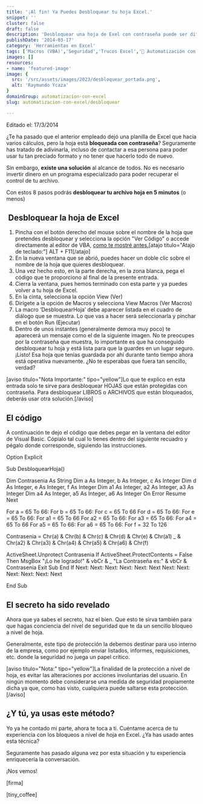 ```yaml
---
title: '¡Al fin! Ya Puedes Desbloquear tu hoja Excel.'
snippet: ''
cluster: false
draft: false 
description: 'Desbloquear una hoja de Exel con contraseña puede ser difícil.. ¡Si no sabes la contraseña! ¿Solución? Entérate aquí.'
publishDate: '2014-03-17'
category: 'Herramientas en Excel'
tags: ['Macros (VBA)','Seguridad','Trucos Excel','🤖 Automatización con Excel']
images: []
resources: 
- name: 'featured-image'
image: {
  src: '/src/assets/images/2023/desbloquear_portada.png',
  alt: 'Raymundo Ycaza'
}
domainGroup: automatizacion-con-excel
slug: automatizacion-con-excel/desbloquear

---
```


Editado el: 17/3/2014

¿Te ha pasado que el anterior empleado dejó una planilla de Excel que hacía varios cálculos, pero la hoja está **bloqueada con contraseña**? Seguramente has tratado de adivinarla, incluso de contactar a esa persona para poder usar tu tan preciado formato y no tener que hacerlo todo de nuevo.

Sin embargo, **existe una solución** al alcance de todos. No es necesario invertir dinero en un programa especializado para poder recuperar el control de tu archivo.

Con estos 8 pasos podrás **desbloquear tu archivo hoja en 5 minutos** (o menos)

##  Desbloquear la hoja de Excel

1. Pincha con el botón derecho del mouse sobre el nombre de la hoja que pretendes desbloquear y selecciona la opción "Ver Código" o accede directamente al editor de VBA, [como te mostré antes.](http://raymundoycaza.com/escribe-tu-primera-macro-en-excel/ "#03 Escribe tu primera Macro en Excel.")\[atajo titulo="Atajo de teclado:"\] ALT + F11\[/atajo\]
2. En la nueva ventana que se abrió, puedes hacer un doble clic sobre el nombre de la hoja que quieres desbloquear.
3. Una vez hecho esto, en la parte derecha, en la zona blanca, pega el código que te proporciono al final de la presente entrada.
4. Cierra la ventana, pues hemos terminado con esta parte y ya puedes volver a tu hoja de Excel.
5. En la cinta, selecciona la opción View (Ver)
6. Dirígete a la opción de Macros y selecciona View Macros (Ver Macros)
7. La macro ‘DesbloquearHoja’ debe aparecer listada en el cuadro de diálogo que se muestra. Lo que vas a hacer será seleccionarla y pinchar en el botón Run (Ejecutar)
8. Dentro de unos instantes (generalmente demora muy poco) te aparecerá un mensaje como el de la siguiente imagen. No te preocupes por la contraseña que muestra, lo importante es que ha conseguido desbloquear tu hoja y está lista para que la guardes en un lugar seguro.¡Listo! Esa hoja que tenías guardada por ahí durante tanto tiempo ahora está operativa nuevamente. ¿No te esperabas que fuera tan sencillo, verdad?

\[aviso titulo="Nota Importante:" tipo="yellow"\]Lo que te explico en esta entrada solo te sirve para desbloquear HOJAS que están protegidas con contraseña. Para desbloquear LIBROS o ARCHIVOS que están bloqueados, deberás usar otra solución.\[/aviso\]

## El código

A continuación te dejo el código que debes pegar en la ventana del editor de Visual Basic. Cópialo tal cual lo tienes dentro del siguiente recuadro y pégalo donde corresponde, siguiendo las instrucciones.

Option Explicit

Sub DesbloquearHoja()

Dim Contrasenia As String
 Dim a As Integer, b As Integer, c As Integer
 Dim d As Integer, e As Integer, f As Integer
 Dim a1 As Integer, a2 As Integer, a3 As Integer
 Dim a4 As Integer, a5 As Integer, a6 As Integer
 On Error Resume Next

For a \= 65 To 66: For b \= 65 To 66: For c \= 65 To 66
 For d \= 65 To 66: For e \= 65 To 66: For a1 \= 65 To 66
 For a2 \= 65 To 66: For a3 \= 65 To 66: For a4 \= 65 To 66
 For a5 \= 65 To 66: For a6 \= 65 To 66: For f \= 32 To 126

Contrasenia \= Chr(a) & Chr(b) & Chr(c) & Chr(d) & Chr(e) & Chr(a1) \_
 & Chr(a2) & Chr(a3) & Chr(a4) & Chr(a5) & Chr(a6) & Chr(f)

ActiveSheet.Unprotect Contrasenia
 If ActiveSheet.ProtectContents \= False Then
 MsgBox "¡Lo he logrado!" & vbCr & \_
"La Contraseña es:" & vbCr & Contrasenia
 Exit Sub
 End If
 Next: Next: Next: Next: Next: Next
 Next: Next: Next: Next: Next: Next

End Sub

## El secreto ha sido revelado

Ahora que ya sabes el secreto, haz el bien. Que esto te sirva también para que hagas conciencia del nivel de seguridad que te da un sencillo bloqueo a nivel de hoja.

Generalmente, este tipo de protección la debemos destinar para uso interno de la empresa, como por ejemplo enviar listados, informes, requisiciones, etc. donde la seguridad no juega un papel crítico.

\[aviso titulo="Nota:" tipo="yellow"\]La finalidad de la protección a nivel de hoja, es evitar las alteraciones por acciones involuntarias del usuario. En ningún momento debe considerarse una medida de seguridad propiamente dicha ya que, como has visto, cualquiera puede saltarse esta protección.\[/aviso\]

## ¿Y tú, ya usas este método?

Yo ya he contado mi parte, ahora te toca a ti. Cuéntame acerca de tu experiencia con los bloqueos a nivel de hoja en Excel. ¿Ya has usado antes esta técnica?

Seguramente has pasado alguna vez por esta situación y tu experiencia enriquecería la conversación.

¡Nos vemos!

\[firma\]

\[tiny\_coffee\]
